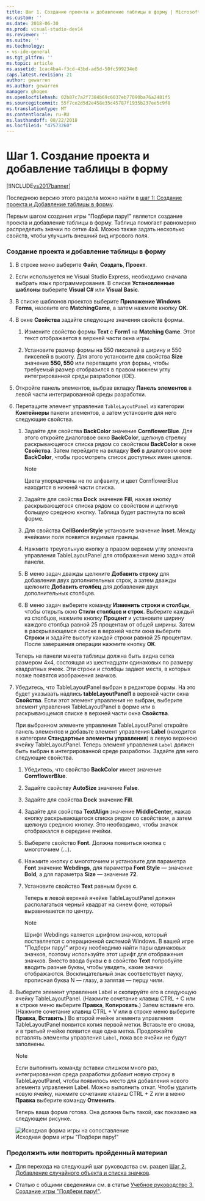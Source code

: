 ```yaml
---
title: Шаг 1. Создание проекта и добавление таблицы в форму | Microsoft Docs
ms.custom: ''
ms.date: 2018-06-30
ms.prod: visual-studio-dev14
ms.reviewer: ''
ms.suite: ''
ms.technology:
- vs-ide-general
ms.tgt_pltfrm: ''
ms.topic: article
ms.assetid: 1cac4ba4-f3cd-43bd-ad5d-50fc599234e8
caps.latest.revision: 21
author: gewarren
ms.author: gewarren
manager: ghogen
ms.openlocfilehash: 02b87c7a2f7384b69c6037eb77090ba76a2481f5
ms.sourcegitcommit: 55f7ce2d5d2e458e35c45787f1935b237ee5c9f8
ms.translationtype: MT
ms.contentlocale: ru-RU
ms.lasthandoff: 08/22/2018
ms.locfileid: "47573260"
---
```

# <a name="step-1-create-a-project-and-add-a-table-to-your-form"></a>Шаг 1. Создание проекта и добавление таблицы в форму
[!INCLUDE[vs2017banner](../includes/vs2017banner.md)]

Последнюю версию этого раздела можно найти в [шаг 1: Создание проекта и Добавление таблицы в форму](https://docs.microsoft.com/visualstudio/ide/step-1-create-a-project-and-add-a-table-to-your-form).  
  
Первым шагом создания игры "Подбери пару!" является создание проекта и добавление таблицы в форму. Таблица помогает равномерно распределить значки по сетке 4x4. Можно также задать несколько свойств, чтобы улучшить внешний вид игрового поля.  
  
### <a name="to-create-a-project-and-add-a-table-to-your-form"></a>Создание проекта и добавление таблицы в форму  
  
1.  В строке меню выберите **Файл**, **Создать**, **Проект**.  
  
2.  Если используется не Visual Studio Express, необходимо сначала выбрать язык программирования. В списке **Установленные шаблоны** выберите **Visual C#** или **Visual Basic**.  
  
3.  В списке шаблонов проектов выберите **Приложение Windows Forms**, назовите его **MatchingGame**, а затем нажмите кнопку **ОК**.  
  
4.  В окне **Свойства** задайте следующие значения свойств формы.  
  
    1.  Измените свойство формы **Text** с **Form1** на **Matching Game**. Этот текст отображается в верхней части окна игры.  
  
    2.  Установите размер формы на 550 пикселей в ширину и 550 пикселей в высоту. Для этого установите для свойства **Size** значение **550, 550** или перетащите угол формы, чтобы требуемый размер отобразился в правом нижнем углу интегрированной среды разработки (IDE).  
  
5.  Откройте панель элементов, выбрав вкладку **Панель элементов** в левой части интегрированной среды разработки.  
  
6.  Перетащите элемент управления `TableLayoutPanel` из категории **Контейнеры** панели элементов, а затем установите для него следующие свойства.  
  
    1.  Задайте для свойства **BackColor** значение **CornflowerBlue**. Для этого откройте диалоговое окно **BackColor**, щелкнув стрелку раскрывающегося списка рядом со свойством **BackColor** в окне **Свойства**.  Затем перейдите на вкладку **Веб** в диалоговом окне **BackColor**, чтобы просмотреть список доступных имен цветов.  
  
        > [!NOTE]
        >  Цвета упорядочены не по алфавиту, и цвет CornflowerBlue находится в нижней части списка.  
  
    2.  Задайте для свойства **Dock** значение **Fill**, нажав кнопку раскрывающегося списка рядом со свойством и щелкнув большую среднюю кнопку. Таблица будет растянута по всей форме.  
  
    3.  Для свойства **CellBorderStyle** установите значение **Inset**. Между ячейками поля появятся видимые границы.  
  
    4.  Нажмите треугольную кнопку в правом верхнем углу элемента управления TableLayoutPanel для отображения меню задач этой панели.  
  
    5.  В меню задач дважды щелкните **Добавить строку** для добавления двух дополнительных строк, а затем дважды щелкните **Добавить столбец** для добавления двух дополнительных столбцов.  
  
    6.  В меню задач выберите команду **Изменить строки и столбцы**, чтобы открыть окно **Стили столбцов и строк**. Выберите каждый из столбцов, нажмите кнопку **Процент** и установите ширину каждого столбца равной 25 процентам от общей ширины. Затем в раскрывающемся списке в верхней части окна выберите **Строки** и задайте высоту каждой строки равной 25 процентам. После завершения операции нажмите кнопку **ОК**.  
  
     Теперь на панели макета таблицы должна быть видна сетка размером 4х4, состоящая из шестнадцати одинаковых по размеру квадратных ячеек. Эти строки и столбцы задают места, в которых позже появятся изображения значков.  
  
7.  Убедитесь, что TableLayoutPanel выбран в редакторе формы. На это будет указывать надпись **tableLayoutPanel1** в верхней части окна **Свойства**. Если этот элемент управления не выбран, выберите элемент управления TableLayoutPanel в форме или в раскрывающемся списке в верхней части окна **Свойства**.  
  
     При выбранном элементе управления TableLayoutPanel откройте панель элементов и добавьте элемент управления **Label** (находится в категории **Стандартные элементы управления**) в левую верхнюю ячейку TableLayoutPanel. Теперь элемент управления `Label` должен быть выбран в интегрированной среде разработки. Задайте для него следующие свойства.  
  
    1.  Убедитесь, что свойство **BackColor** имеет значение **CornflowerBlue**.  
  
    2.  Задайте свойству **AutoSize** значение **False**.  
  
    3.  Задайте для свойства **Dock** значение **Fill**.  
  
    4.  Задайте для свойства **TextAlign** значение **MiddleCenter**, нажав кнопку раскрывающегося списка рядом со свойством, а затем щелкнув среднюю кнопку. Это необходимо, чтобы значок отображался в середине ячейки.  
  
    5.  Выберите свойство **Font**. Должна появиться кнопка с многоточием (…).  
  
    6.  Нажмите кнопку с многоточием и установите для параметра **Font** значение **Webdings**, для параметра **Font Style** — значение **Bold**, а для параметра **Size** — значение **72**.  
  
    7.  Установите свойство **Text** равным букве **с**.  
  
         Теперь в левой верхней ячейке TableLayoutPanel должен располагаться черный квадрат на синем фоне, который выравнивается по центру.  
  
        > [!NOTE]
        >  Шрифт Webdings является шрифтом значков, который поставляется с операционной системой Windows. В вашей игре "Подбери пару!" игроку необходимо найти пары одинаковых значков, поэтому используйте этот шрифт для отображения значков. Вместо ввода буквы **с** в свойство **Text** попробуйте вводить разные буквы, чтобы увидеть, какие значки отображаются. Восклицательный знак соответствует пауку, прописная буква N — глазу, а запятая — перцу чили.  
  
8.  Выберите элемент управления Label и скопируйте его в следующую ячейку TableLayoutPanel. (Нажмите сочетание клавиш CTRL + C или в строке меню выберите **Правка**, **Копировать**.) Затем вставьте его. (Нажмите сочетание клавиш CTRL + V или в строке меню выберите **Правка**, **Вставить**.) Во второй ячейке элемента управления TableLayoutPanel появится копия первой метки. Вставьте его снова, и в третьей ячейке появится еще одна метка. Продолжайте вставлять элементы управления `Label`, пока все ячейки не будут заполнены.  
  
    > [!NOTE]
    >  Если выполнить команду вставки слишком много раз, интегрированная среда разработки добавит новую строку в TableLayoutPanel, чтобы появилось место для добавления нового элемента управления Label. Можно выполнить откат. Чтобы удалить новую ячейку, нажмите сочетание клавиш CTRL + Z или в меню **Правка** выберите команду **Отменить**.  
  
     Теперь ваша форма готова. Она должна быть такой, как показано на следующем рисунке.  
  
     ![Исходная форма игры на сопоставление](../ide/media/express-tut4step1.png "Express_Tut4Step1")  
Исходная форма игры "Подбери пару!"  
  
### <a name="to-continue-or-review"></a>Продолжить или повторить пройденный материал  
  
-   Для перехода на следующий шаг руководства см. раздел [Шаг 2. Добавление случайного объекта и списка значков](../ide/step-2-add-a-random-object-and-a-list-of-icons.md).  
  
-   Статью с общими сведениями см. в статье [Учебное руководство 3. Создание игры "Подбери пару!"](../ide/tutorial-3-create-a-matching-game.md).



